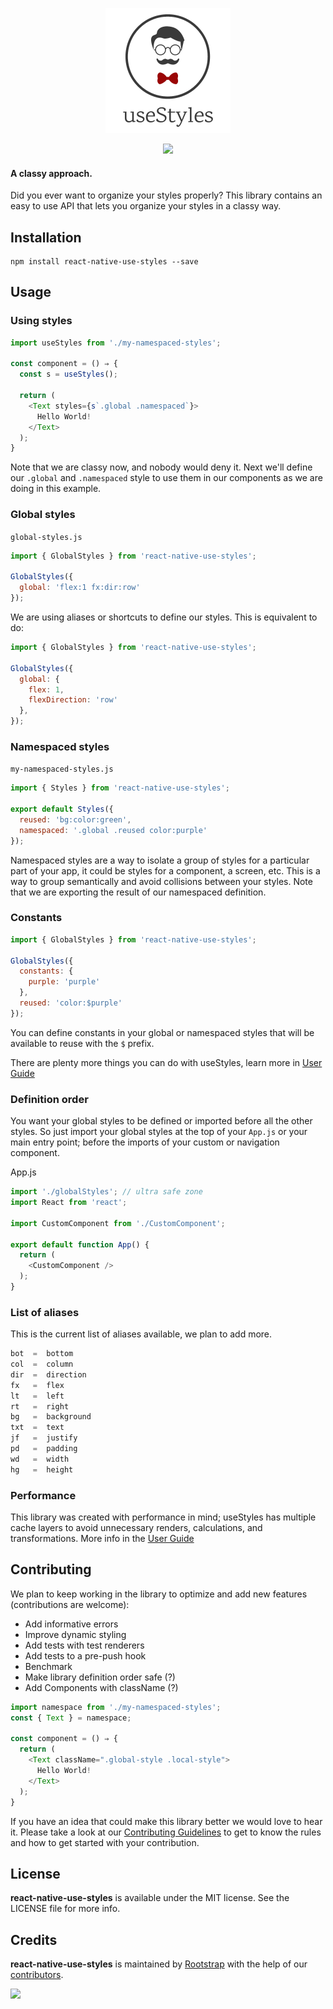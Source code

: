 <p align="center"><img src="resources/logo.png" /></p>

<p align="center">
  <img src="https://img.shields.io/github/license/Naereen/StrapDown.js.svg" />
<p>

#### A classy approach.

Did you ever want to organize your styles properly? This library contains an easy to use API that lets you organize your styles in a classy way.

## Installation

```
npm install react-native-use-styles --save
```

## Usage

### Using styles

```js
import useStyles from './my-namespaced-styles';

const component = () ⇒ {
  const s = useStyles();

  return (
    <Text styles={s`.global .namespaced`}>
      Hello World!
    </Text>
  );
}
```

Note that we are classy now, and nobody would deny it. Next we'll define our `.global` and `.namespaced` style to use them in our components as we are doing in this example.

### Global styles

`global-styles.js`
```js
import { GlobalStyles } from 'react-native-use-styles';

GlobalStyles({
  global: 'flex:1 fx:dir:row'
});
```

We are using aliases or shortcuts to define our styles. This is equivalent to do:

```js
import { GlobalStyles } from 'react-native-use-styles';

GlobalStyles({
  global: {
    flex: 1,
    flexDirection: 'row'
  },
});
```

### Namespaced styles

`my-namespaced-styles.js`
```js
import { Styles } from 'react-native-use-styles';

export default Styles({
  reused: 'bg:color:green',
  namespaced: '.global .reused color:purple'
});
```

Namespaced styles are a way to isolate a group of styles for a particular part of your app, it could be styles for a component, a screen, etc. This is a way to group semantically and avoid collisions between your styles. Note that we are exporting the result of our namespaced definition. 

### Constants

```js
import { GlobalStyles } from 'react-native-use-styles';

GlobalStyles({
  constants: {
    purple: 'purple'
  },
  reused: 'color:$purple'
});
```

You can define constants in your global or namespaced styles that will be available to reuse with the `$` prefix.

There are plenty more things you can do with useStyles, learn more in [User Guide](USER_GUIDE.md)

### Definition order

You want your global styles to be defined or imported before all the other styles. So just import your global styles at the top of your `App.js` or your main entry point; before the imports of your custom or navigation component.

App.js
```js
import './globalStyles'; // ultra safe zone
import React from 'react';

import CustomComponent from './CustomComponent';

export default function App() {
  return (
    <CustomComponent />
  );
}
```

### List of aliases

This is the current list of aliases available, we plan to add more.

```js
bot  =  bottom
col  =  column
dir  =  direction
fx   =  flex
lt   =  left
rt   =  right
bg   =  background
txt  =  text
jf   =  justify
pd   =  padding
wd   =  width
hg   =  height
```

### Performance

This library was created with performance in mind; useStyles has multiple cache layers to avoid unnecessary renders, calculations, and transformations. More info in the [User Guide](USER_GUIDE.md)

## Contributing

We plan to keep working in the library to optimize and add new features (contributions are welcome):

- Add informative errors
- Improve dynamic styling
- Add tests with test renderers
- Add tests to a pre-push hook
- Benchmark
- Make library definition order safe (?)
- Add Components with className (?)
```js
import namespace from './my-namespaced-styles';
const { Text } = namespace;

const component = () ⇒ {
  return (
    <Text className=".global-style .local-style">
      Hello World!
    </Text>
  );
}
```

If you have an idea that could make this library better we would love to hear it. Please take a look at our [Contributing Guidelines](CONTRIBUTING.md) to get to know the rules and how to get started with your contribution.

## License

**react-native-use-styles** is available under the MIT license. See the LICENSE file for more info.

## Credits

**react-native-use-styles** is maintained by [Rootstrap](http://www.rootstrap.com) with the help of our [contributors](https://github.com/rootstrap/react-native-use-styles/contributors).

[<img src="https://s3-us-west-1.amazonaws.com/rootstrap.com/img/rs.png" width="100"/>](http://www.rootstrap.com)

